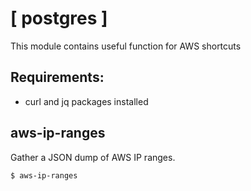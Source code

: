 # [ postgres ]

This module contains useful function for AWS shortcuts

Requirements:
-------------

- curl and jq packages installed

## aws-ip-ranges

Gather a JSON dump of AWS IP ranges.

```
$ aws-ip-ranges
```
